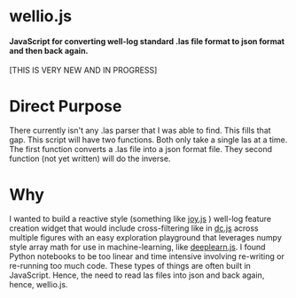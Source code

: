# wellio.js
#### JavaScript for converting well-log standard .las file format to json format and then back again.

[THIS IS VERY NEW AND IN PROGRESS]

# Direct Purpose
 There currently isn't any .las parser that I was able to find. This fills that gap. This script will have two functions. Both only take a single las at a time. The first function converts a  .las file into a json format file. They second function (not yet written) will do the inverse.

# Why
I wanted to build a reactive style (something like <a href="http://ncase.me/joy/">joy.js</a> ) well-log feature creation widget that would include cross-filtering like in <a href="https://dc-js.github.io/dc.js/">dc.js</a> across multiple figures with an easy exploration playground that leverages numpy style array math for use in machine-learning, like <a href="https://deeplearnjs.org/">deeplearn.js</a>. I found Python notebooks to be too linear and time intensive involving re-writing or re-running too much code. These types of things are often built in JavaScript. Hence, the need to read las files into json and back again, hence, wellio.js.

